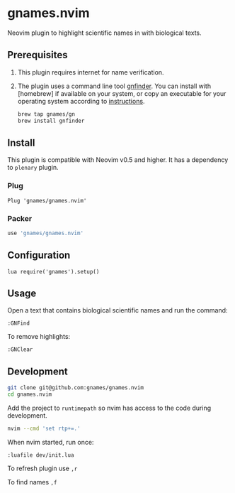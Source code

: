# gnames.nvim

Neovim plugin to highlight scientific names in with biological texts.

## Prerequisites

1. This plugin requires internet for name verification.

2. The plugin uses a command line tool [gnfinder]. You can install with
   [homebrew] if available on your system, or copy an executable for your
   operating system according to [instructions][gnfinder install].

    ```bash
    brew tap gnames/gn
    brew install gnfinder
    ```

## Install

This plugin is compatible with Neovim v0.5 and higher. It has a dependency
to `plenary` plugin.

### Plug

```viml
Plug 'gnames/gnames.nvim'
```

### Packer

```lua
use 'gnames/gnames.nvim'
```

## Configuration

```viml
lua require('gnames').setup()
```

## Usage

Open a text that contains biological scientific names and run the command:

```viml
:GNFind
```

To remove highlights:

```viml
:GNClear
```

## Development

```bash
git clone git@github.com:gnames/gnames.nvim
cd gnames.nvim
```

Add the project to `runtimepath` so nvim has access to the code during
development.

```bash
nvim --cmd 'set rtp+=.'
```

When nvim started, run once:

```vim
:luafile dev/init.lua
```

To refresh plugin use `,r`

To find names `,f`

[gnfinder]: https://github.com/gnames/gnfinder
[gnfinder install]: https://github.com/gnames/gnfinder#install-as-a-command-line-app

